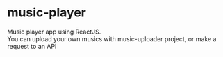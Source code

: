 # music-player
Music player app using ReactJS. <br />
You can upload your own musics with music-uploader project, or make a request to an API
